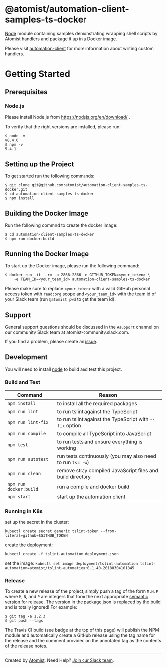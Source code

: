 # @atomist/automation-client-samples-ts-docker

[Node][node] module containing samples demonstrating wrapping shell scripts 
by Atomist handlers and package it up in a Docker image.

Please visit [automation-client][automation-client] for more information about 
writing custom handlers.

[node]: https://nodejs.org/en/
[automation-client]: https://www.npmjs.com/package/@atomist/automation-client

# Getting Started

## Prerequisites

### Node.js

Please install Node.js from https://nodejs.org/en/download/ .

To verify that the right versions are installed, please run:

```
$ node -v
v8.4.0
$ npm -v
5.4.1
```

## Setting up the Project

To get started run the following commands:

```
$ git clone git@github.com:atomist/automation-client-samples-ts-docker.git
$ cd automation-client-samples-ts-docker
$ npm install
```

## Building the Docker Image

Run the following commnd to create the docker image:

```
$ cd automation-client-samples-ts-docker
$ npm run docker:build
```

## Running the Docker Image

To start up the Docker image, please run the following command:

```
$ docker run -it --rm -p 2866:2866 -e GITHUB_TOKEN=<your_token> \ 
    -e TEAM_ID=<your_team_id> automation-client-samples-ts-docker
```

Please make sure to replace `<your_token>` with a valid GitHub personal 
access token with `read:org` scope and `<your_team_id>` with the team id
of your Slack team (run `@atomist pwd` to get the team id).

## Support

General support questions should be discussed in the `#support`
channel on our community Slack team
at [atomist-community.slack.com][slack].

If you find a problem, please create an [issue][].

[issue]: https://github.com/atomist/automation-client-ts/issues

## Development

You will need to install [node][] to build and test this project.

### Build and Test

Command | Reason
------- | ------
`npm install` | to install all the required packages
`npm run lint` | to run tslint against the TypeScript
`npm run lint-fix` | to run tslint against the TypeScript with `--fix` option
`npm run compile` | to compile all TypeScript into JavaScript
`npm test` | to run tests and ensure everything is working
`npm run autotest` | run tests continuously (you may also need to run `tsc -w`)
`npm run clean` | remove stray compiled JavaScript files and build directory
`npm run docker:build` | run a compile and docker build
`npm start` | start up the automation client

### Running in K8s

set up the secret in the cluster:

`kubectl create secret generic tslint-token --from-literal=github=$GITHUB_TOKEN`

create the deployment:

`kubectl create -f tslint-automation-deployment.json`

set the image:
`kubectl set image deployment/tslint-automation tslint-automation=atomist/tslint-automation:0.1.40-20180304101845`

### Release

To create a new release of the project, simply push a tag of the form
`M.N.P` where `M`, `N`, and `P` are integers that form the next
appropriate [semantic version][semver] for release.  The version in
the package.json is replaced by the build and is totally ignored!  For
example:

[semver]: http://semver.org

```
$ git tag -a 1.2.3
$ git push --tags
```

The Travis CI build (see badge at the top of this page) will publish
the NPM module and automatically create a GitHub release using the tag
name for the release and the comment provided on the annotated tag as
the contents of the release notes.

---
Created by [Atomist][atomist].
Need Help?  [Join our Slack team][slack].

[atomist]: https://www.atomist.com/
[slack]: https://join.atomist.com

